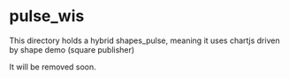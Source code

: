 # pulse_wis
This directory holds a hybrid shapes_pulse, meaning it uses chartjs driven by shape demo (square publisher)

It will be removed soon.
